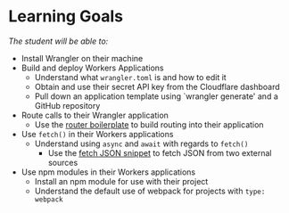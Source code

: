 # Learning Goals

*The student will be able to:*

* Install Wrangler on their machine
* Build and deploy Workers Applications
  * Understand what `wrangler.toml` is and how to edit it
  * Obtain and use their secret API key from the Cloudflare dashboard
  * Pull down an application template using `wrangler generate' and a GitHub repository
* Route calls to their Wrangler application
  * Use the [router boilerplate](https://workers.cloudflare.com/docs/templates/) to build routing into their application
* Use `fetch()` in their Workers applications
  * Understand using `async` and `await` with regards to `fetch()` 
	* Use the [fetch JSON snippet](https://workers.cloudflare.com/docs/templates/) to fetch JSON from two external sources
* Use npm modules in their Workers applications
  * Install an npm module for use with their project
  * Understand the default use of webpack for projects with `type: webpack`

